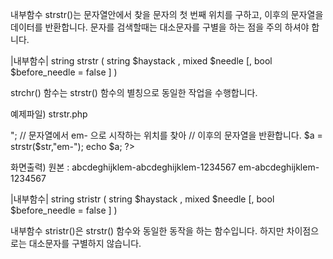 
내부함수 strstr()는 문자열안에서 찾을 문자의 첫 번째 위치를 구하고, 이후의 문자열을 데이터를 반환합니다. 문자를 검색할때는 대소문자를 구별을 하는 점을 주의 하셔야 합니다.

|내부함수|
string strstr ( string $haystack , mixed $needle [, bool $before_needle = false ] )

strchr() 함수는 strstr() 함수의 별칭으로 동일한 작업을 수행합니다.

예제파일) strstr.php
<?php
	$str = "abcdeghijklem-abcdeghijklem-1234567";
	echo "원본 : " . $str . "<br>";

	// 문자열에서 em- 으로 시작하는 위치를 찾아
	// 이후의 문자열을 반환합니다.
	$a = strstr($str,"em-");
	echo $a; 
?>

화면출력)
원본 : abcdeghijklem-abcdeghijklem-1234567
em-abcdeghijklem-1234567

|내부함수|
string stristr ( string $haystack , mixed $needle [, bool $before_needle = false ] )

내부함수 stristr()은 strstr() 함수와 동일한 동작을 하는 함수입니다. 하지만 차이점으로는 대소문자를 구별하지 않습니다.
